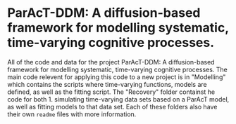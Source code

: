 # ParAcT-DDM: A diffusion-based framework for modelling systematic, time-varying cognitive processes. 

All of the code and data for the project ParAcT-DDM: A diffusion-based framework for modelling systematic, time-varying cognitive processes. 
The main code relevent for applying this code to a new project is in "Modelling" which contains the scripts where time-varying functions, models  are defined, 
as well as the fitting script. The "Recovery" folder containst he code for both 1. simulating time-varying data sets based on a ParAcT model, as well as fitting
models to that data set. Each of these folders also have their own `readme` files with more information. 
